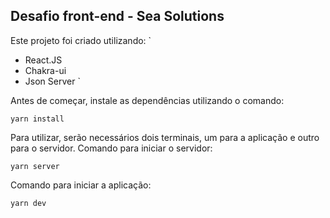 ## Desafio front-end - Sea Solutions

Este projeto foi criado utilizando:
`
- React.JS
- Chakra-ui
- Json Server
`

Antes de começar, instale as dependências utilizando o comando:

```
yarn install
```

Para utilizar, serão necessários dois terminais, um para a aplicação e outro para o servidor.
Comando para iniciar o servidor:

```
yarn server
```

Comando para iniciar a aplicação:

```
yarn dev
```